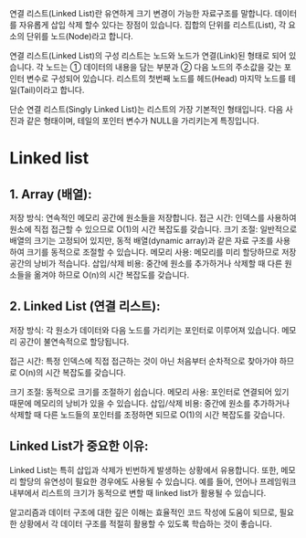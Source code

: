 연결 리스트(Linked List)란 유연하게 크기 변경이 가능한 자료구조를 말합니다. 데이터를 자유롭게 삽입 삭제 할수 있다는 장점이 있습니다. 집합의 단위를 리스트(List), 각 요소의 단위를 노드(Node)라고 합니다.

연결 리스트(Linked List)의 구성
리스트는 노드와 노드가 연결(Link)된 형태로 되어 있습니다. 각 노드는 ① 데이터의 내용을 담는 부분과 ② 다음 노드의 주소값을 갖는 포인터 변수로 구성되어 있습니다. 리스트의 첫번째 노드를 헤드(Head) 마지막 노드를 테일(Tail)이라고 합니다.

단순 연결 리스트(Singly Linked List)는 리스트의 가장 기본적인 형태입니다. 다음 사진과 같은 형태이며, 테일의 포인터 변수가 NULL을 가리키는게 특징입니다.

# Linked list

## 1. Array (배열):

저장 방식: 연속적인 메모리 공간에 원소들을 저장합니다.
접근 시간: 인덱스를 사용하여 원소에 직접 접근할 수 있으므로 O(1)의 시간 복잡도를 갖습니다.
크기 조절: 일반적으로 배열의 크기는 고정되어 있지만, 동적 배열(dynamic array)과 같은 자료 구조를 사용하여 크기를 동적으로 조절할 수 있습니다.
메모리 사용: 메모리를 미리 할당하므로 저장 공간의 낭비가 적습니다.
삽입/삭제 비용: 중간에 원소를 추가하거나 삭제할 때 다른 원소들을 옮겨야 하므로 O(n)의 시간 복잡도를 갖습니다.

## 2. Linked List (연결 리스트):

저장 방식: 각 원소가 데이터와 다음 노드를 가리키는 포인터로 이루어져 있습니다. 메모리 공간이 불연속적으로 할당됩니다.

접근 시간: 특정 인덱스에 직접 접근하는 것이 아닌 처음부터 순차적으로 찾아가야 하므로 O(n)의 시간 복잡도를 갖습니다.

크기 조절: 동적으로 크기를 조절하기 쉽습니다.
메모리 사용: 포인터로 연결되어 있기 때문에 메모리의 낭비가 있을 수 있습니다.
삽입/삭제 비용: 중간에 원소를 추가하거나 삭제할 때 다른 노드들의 포인터를 조정하면 되므로 O(1)의 시간 복잡도를 갖습니다.

## Linked List가 중요한 이유:

Linked List는 특히 삽입과 삭제가 빈번하게 발생하는 상황에서 유용합니다. 또한, 메모리 할당의 유연성이 필요한 경우에도 사용될 수 있습니다. 예를 들어, 언어나 프레임워크 내부에서 리스트의 크기가 동적으로 변할 때 linked list가 활용될 수 있습니다.

알고리즘과 데이터 구조에 대한 깊은 이해는 효율적인 코드 작성에 도움이 되므로, 필요한 상황에서 각 데이터 구조를 적절히 활용할 수 있도록 학습하는 것이 좋습니다.

